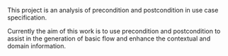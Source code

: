 This project is an analysis of precondition and postcondition in use case specification.

Currently the aim of this work is to use precondition and postcondition to assist in the generation of basic flow and enhance the contextual and domain information.